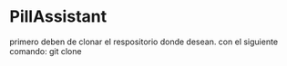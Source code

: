 # PillAssistant

primero deben de clonar el respositorio donde desean.
con el siguiente comando:
git clone 
